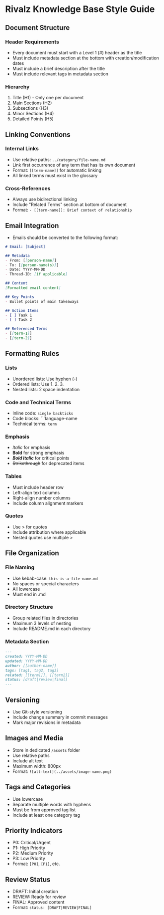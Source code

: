 # Rivalz Knowledge Base Style Guide

## Document Structure

### Header Requirements
- Every document must start with a Level 1 (#) header as the title
- Must include metadata section at the bottom with creation/modification dates
- Must include a brief description after the title
- Must include relevant tags in metadata section

### Hierarchy
1. Title (H1) - Only one per document
2. Main Sections (H2)
3. Subsections (H3)
4. Minor Sections (H4)
5. Detailed Points (H5)

## Linking Conventions

### Internal Links
- Use relative paths: `../category/file-name.md`
- Link first occurrence of any term that has its own document
- Format: `[[term-name]]` for automatic linking
- All linked terms must exist in the glossary

### Cross-References
- Always use bidirectional linking
- Include "Related Terms" section at bottom of document
- Format: `- [[term-name]]: Brief context of relationship`

## Email Integration
- Emails should be converted to the following format:
```md
# Email: [Subject]

## Metadata
- From: [[person-name]]
- To: [[person-name(s)]]
- Date: YYYY-MM-DD
- Thread-ID: [if applicable]

## Content
[Formatted email content]

## Key Points
- Bullet points of main takeaways

## Action Items
- [ ] Task 1
- [ ] Task 2

## Referenced Terms
- [[term-1]]
- [[term-2]]
```

## Formatting Rules

### Lists
- Unordered lists: Use hyphen (-)
- Ordered lists: Use 1. 2. 3.
- Nested lists: 2 space indentation

### Code and Technical Terms
- Inline code: `single backticks`
- Code blocks: ```language-name
- Technical terms: `term`

### Emphasis
- *Italic* for emphasis
- **Bold** for strong emphasis
- ***Bold Italic*** for critical points
- ~~Strikethrough~~ for deprecated items

### Tables
- Must include header row
- Left-align text columns
- Right-align number columns
- Include column alignment markers

### Quotes
- Use > for quotes
- Include attribution where applicable
- Nested quotes use multiple >

## File Organization

### File Naming
- Use kebab-case: `this-is-a-file-name.md`
- No spaces or special characters
- All lowercase
- Must end in .md

### Directory Structure
- Group related files in directories
- Maximum 3 levels of nesting
- Include README.md in each directory

### Metadata Section
```md
---
created: YYYY-MM-DD
updated: YYYY-MM-DD
author: [[author-name]]
tags: [tag1, tag2, tag3]
related: [[term1]], [[term2]]
status: [draft|review|final]
---
```

## Versioning
- Use Git-style versioning
- Include change summary in commit messages
- Mark major revisions in metadata

## Images and Media
- Store in dedicated `/assets` folder
- Use relative paths
- Include alt text
- Maximum width: 800px
- Format: `![alt-text](../assets/image-name.png)`

## Tags and Categories
- Use lowercase
- Separate multiple words with hyphens
- Must be from approved tag list
- Include at least one category tag

## Priority Indicators
- P0: Critical/Urgent
- P1: High Priority
- P2: Medium Priority
- P3: Low Priority
- Format: `[P0]`, `[P1]`, etc.

## Review Status
- DRAFT: Initial creation
- REVIEW: Ready for review
- FINAL: Approved content
- Format: `status: [DRAFT|REVIEW|FINAL]`